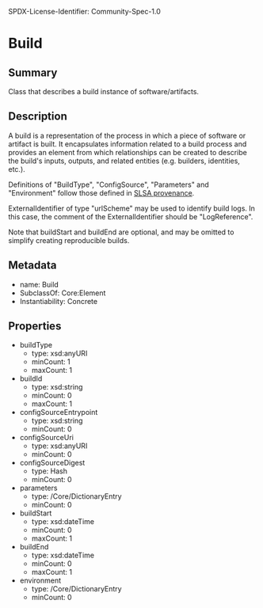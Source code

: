 SPDX-License-Identifier: Community-Spec-1.0

# Build

## Summary

Class that describes a build instance of software/artifacts.

## Description

A build is a representation of the process in which a piece of software or artifact is built. It encapsulates information related to a build process and
provides an element from which relationships can be created to describe the build's inputs, outputs, and related entities (e.g. builders, identities, etc.).

Definitions of "BuildType", "ConfigSource", "Parameters" and "Environment" follow
those defined in [SLSA provenance](https://slsa.dev/provenance/v0.2).

ExternalIdentifier of type "urlScheme" may be used to identify build logs. In this case, the comment of the ExternalIdentifier should be "LogReference".

Note that buildStart and buildEnd are optional, and may be omitted to simplify creating reproducible builds.

## Metadata

- name: Build
- SubclassOf: Core:Element
- Instantiability: Concrete

## Properties

- buildType
  - type: xsd:anyURI
  - minCount: 1
  - maxCount: 1
- buildId
  - type: xsd:string
  - minCount: 0
  - maxCount: 1
- configSourceEntrypoint
  - type: xsd:string
  - minCount: 0
- configSourceUri
  - type: xsd:anyURI
  - minCount: 0
- configSourceDigest
  - type: Hash
  - minCount: 0
- parameters
  - type: /Core/DictionaryEntry
  - minCount: 0
- buildStart
  - type: xsd:dateTime
  - minCount: 0
  - maxCount: 1
- buildEnd
  - type: xsd:dateTime
  - minCount: 0
  - maxCount: 1
- environment
  - type: /Core/DictionaryEntry
  - minCount: 0
